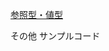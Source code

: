  [参照型・値型](https://drive.google.com/file/d/1vthhKTKuXWux-D-0Wus-gqjaDk-XbfrN/view?usp=drive_link)


 その他
 サンプルコード